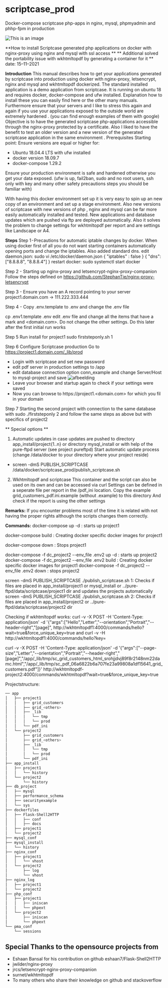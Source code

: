 # scriptcase_prod
Docker-compose scriptcase php-apps in nginx, mysql, phpmyadmin and phhp-fpm in production 

![This is an image](https://repository-images.githubusercontent.com/283847593/7454bc80-1bab-11eb-83fa-bb2f2e6f258f)


**How to install Scriptcase generated php applications on docker with nginx-proxy using nginx and mysql with ssl access **
** Additional solved the portability issue with wkhtmltopdf by generating a container for it                            **
date: 15–11–2021

**Introduction**
This manual describes how to get your applications generated by scriptcase into production using docker with nginx-proxy, letsencrypt, nginx and mysql and wkhtmltopdf dockerized. 
The standard installed application is a demo application from scriptcase.
It is running on ubuntu 18 and requires docker, docker-compose and ufw installed. Explanation how to install these you can easily find here or the other many manuals. Furthermore ensure that your servers and I like to stress this again and again if you use your applications exposed to the outside world are extremely hardened . (you can find enough examples of them with google)
Objective is to have the generated scriptcase php-applications accessible through the nginx-proxy protected by a certificate. Also I liked to have the benefit to test an older version and a new version of the generated scriptcase application in the same environment .
Prerequisites
Starting point: Ensure versions are equal or higher for:
- Ubuntu 18.04.4 LTS with ufw installed 
- docker version 18.09.7
- docker-compose 1.29.2

Ensure your production environment is safe and hardened otherwise  you get your data exposed. (ufw is up, fail2ban, sudo and no root users, ssh only with key and many other safety precautions steps you should  be familiar with)

With having this docker environment set up it is very easy to spin up an new copy of an environment and set up a stage environment.
Also new versions of scriptcase with new versions of php , nginx and mysql can be far more easily automatically installed and tested.
New applications and database updates which are pushed via ftp are deployed automatically.
Also it solves the problem to change settings for wkhtmltopdf per report and are settings like Landscape or A4.

**Steps**
Step 1 - Precautions for automatic iptable changes by docker.
When using docker first of all you do not want starting containers automatically opening ports and change the iptables. Also added standard dns.
edit daemon.json: sudo vi /etc/docker/daemon.json
{ "iptables" : false }
{ "dns": ["8.8.8.8", "8.8.8.4"] }
restart docker:
sudo systemctl start docker

Step 2 - Starting up nginx-proxy and letsencrypt-nginx-proxy-companion
Follow the steps defined on  https://github.com/StephanTie/nginx-proxy-letsencrypt

Step 3 - Ensure you have an A record pointing to your server 
project1.domain.com -> 111.222.333.444

Step 4 - Copy .env.template to .env and change the .env file

cp .env1.template .env
edit .env file and change all the items that have a mark <changeme> and <domain.com>.
Do not change the other settings. Do this later after the first initial run works

Step 5 Run install for project1
sudo firststeponly.sh 1

Step 6 Configure Scriptcase production Go to https://project1.domain.com/_lib/prod
- Login with scriptcase and set new password 
- edit pdf server in production settings to /app
- edit database connection option conn_example and change Server/Host to mysql-project and save
![afbeelding](https://user-images.githubusercontent.com/8845918/147996147-8448611b-33e6-4878-b6f8-8b304a215315.png)
- Leave your browser and startup again to check if your settings were saved
- Now you can browse to https://project1.<domain.com>   for which you fil in your domain

Step 7 Starting the second project with connection to the same database with sudo ./firststeponly 2 and follow the same steps as above but with specifics of project2
    
  
** Special options  **
1. Automatic updates in case updates are pushed to directory app_install/project{1..n} or directory mysql_install or with help of the pure-ftpd server (see project pureftpd)
Start automatic update process  (change /data/docker to your directory where your project reside)
- screen -dmS PUBLISH_SCRIPTCASE  /data/docker/scriptcase_prod/publish_scriptcase.sh

2. Wkhtmltopdf and scriptcase 
This container and the script can also be used on its own and can be accessed via curl
Settings can be defined in a seperate file per report in the /pdf_ini location.  Copy the example grid_customers_pdf.ini.example (without .example) to this directory
And check if the report is using the other settings
  
**Remarks:**
If you encounter problems most of the time it is related with not having the proper rights although the scripts changes them correctly.


**Commands:**
docker-compose up -d        : starts up project1

docker-compose build        : Creating docker specific docker images for project1

docker-compose down        : Stops project1
     
docker-compose -f dc_project2 --env_file .env2 up -d : starts up project2
docker-compose -f dc_project2 --env_file .env2 build : Creating docker specific docker images for project1
docker-compose -f dc_project2 --env_file .env2 down  : stops project2

screen -dmS PUBLISH_SCRIPTCASE ./publish_scriptcase.sh 1:  Checks if files are placed in app_install/project1 or mysql_install or ../pure-ftpd/data/scriptcase/project1 dir and updates the projects automatically
screen -dmS PUBLISH_SCRIPTCASE ./publish_scriptcase.sh 2:  Checks if files are placed in app_install/project2 or ../pure-ftpd/data/scriptcase/project2 dir

Checking if wkhtmltopdf works:
curl -v -X POST -H 'Content-Type: application/json' -d '{"args":["Hello","Letter","--orientation","Portrait","--header-right","[page]", http://wkhtmltopdf1:4000/commands/hello?wait=true&force_unique_key=true   and curl -v -H http://wkhtmltopdf1:4000/commands/hello?key=<fill in key received>    

curl -v -X POST -H 'Content-Type: application/json' -d '{"args":["--page-size","Letter","--orientation","Portrait","--header-right","[page]","/app/_lib/tmp/sc_grid_customers_html_srohjjdvj89f8r2148nm22damc.html","/app/_lib/tmp/sc_pdf_06a6822b6a707fe23a99808a1df15641_grid_customers.pdf"]}' http://wkhtmltopdf-project2:4000/commands/wkhtmltopdf?wait=true&force_unique_key=true   
    
Projectstructure:
   
```sh
── app
│   ├── project1
│   │   ├── grid_customers
│   │   ├── grid_<others>    
│   │   ├── _lib
│   │   │   └── tmp
│   │   │   └── prod
│   │   └── pdf_ini
│   └── project2
│       ├── grid_customers
│       ├── grid_<others>    
│       ├── _lib
│       │   └── tmp
│       │   └── prod
│       └── pdf_ini
├── app_install
│   ├── project1
│   │   └── history
│   └── project2
│       └── history
├── db_project
│   ├── mysql
│   ├── performance_schema
│   ├── securityexample
│   └── sys
├── dockerfiles
│   ├── Flask-Shell2HTTP
│   │   ├── conf
│   │   ├── docs
│   ├── project1
│   └── project2
├── mysql_conf
├── mysql_install
│   └── history
├── nginx_conf
│   ├── project1
│   │   └── vhost
│   └── project2
│       ├── log
│       └── vhost
├── nginx_log
│   ├── project1
│   └── project2
├── php_conf
│   ├── project1
│   │   ├── iniscan
│   │   └── phpext
│   └── project2
│       ├── iniscan
│       └── phpext
└── pma_conf
    └── sessions
```
##   Special Thanks to the opensource projects from
- Eshaan Bansal for his contribution on github eshaan7/Flask-Shell2HTTP
- jwilder/nginx-proxy 
- jrcs/letsencrypt-nginx-proxy-companion
- surnet/wkhtmltopdf   
- To many others who share their knowledge on github and stackoverflow 

